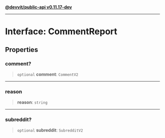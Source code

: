[**@devvit/public-api v0.11.17-dev**](../../../../README.md)

---

# Interface: CommentReport

## Properties

<a id="comment"></a>

### comment?

> `optional` **comment**: `CommentV2`

---

<a id="reason"></a>

### reason

> **reason**: `string`

---

<a id="subreddit"></a>

### subreddit?

> `optional` **subreddit**: `SubredditV2`
